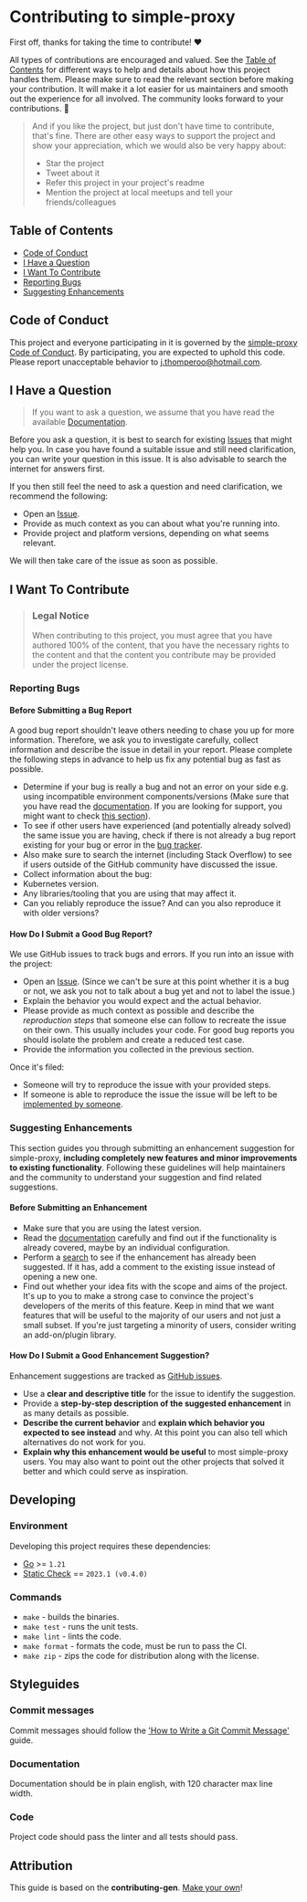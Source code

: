 <!-- omit in toc -->
# Contributing to simple-proxy

First off, thanks for taking the time to contribute! ❤️

All types of contributions are encouraged and valued. See the [Table of Contents](#table-of-contents) for different ways
to help and details about how this project handles them. Please make sure to read the relevant section before making
your contribution. It will make it a lot easier for us maintainers and smooth out the experience for all involved.
The community looks forward to your contributions. 🎉

> And if you like the project, but just don't have time to contribute, that's fine. There are other easy ways to support
> the project and show your appreciation, which we would also be very happy about:
> - Star the project
> - Tweet about it
> - Refer this project in your project's readme
> - Mention the project at local meetups and tell your friends/colleagues

<!-- omit in toc -->
## Table of Contents

- [Code of Conduct](#code-of-conduct)
- [I Have a Question](#i-have-a-question)
- [I Want To Contribute](#i-want-to-contribute)
- [Reporting Bugs](#reporting-bugs)
- [Suggesting Enhancements](#suggesting-enhancements)

## Code of Conduct

This project and everyone participating in it is governed by the
[simple-proxy Code of Conduct](https://github.com/jthomperoo/simple-proxy/blob/main/CODE_OF_CONDUCT.md).
By participating, you are expected to uphold this code. Please report unacceptable behavior
to j.thomperoo@hotmail.com.

## I Have a Question

> If you want to ask a question, we assume that you have read the available
> [Documentation](https://github.com/jthomperoo/simple-proxy/blob/main/README.md).

Before you ask a question, it is best to search for existing
[Issues](https://github.com/jthomperoo/simple-proxy/issues) that might help you. In case you have found a
suitable issue and still need clarification, you can write your question in this issue. It is also advisable to
search the internet for answers first.

If you then still feel the need to ask a question and need clarification, we recommend the following:

- Open an [Issue](https://github.com/jthomperoo/simple-proxy/issues/new).
- Provide as much context as you can about what you're running into.
- Provide project and platform versions, depending on what seems relevant.

We will then take care of the issue as soon as possible.

## I Want To Contribute

> ### Legal Notice <!-- omit in toc -->
> When contributing to this project, you must agree that you have authored 100% of the content, that you have the
> necessary rights to the content and that the content you contribute may be provided under the project license.

### Reporting Bugs

<!-- omit in toc -->
#### Before Submitting a Bug Report

A good bug report shouldn't leave others needing to chase you up for more information. Therefore, we ask you to
investigate carefully, collect information and describe the issue in detail in your report. Please complete the
following steps in advance to help us fix any potential bug as fast as possible.

- Determine if your bug is really a bug and not an error on your side e.g. using incompatible environment
components/versions (Make sure that you have read the
[documentation](https://github.com/jthomperoo/simple-proxy/blob/main/README.md). If you are looking for support, you
might want to check [this section](#i-have-a-question)).
- To see if other users have experienced (and potentially already solved) the same issue you are having, check if there
is not already a bug report existing for your bug or error in the
[bug tracker](https://github.com/jthomperoo/simple-proxy/issues).
- Also make sure to search the internet (including Stack Overflow) to see if users outside of the GitHub community have
discussed the issue.
- Collect information about the bug:
- Kubernetes version.
- Any libraries/tooling that you are using that may affect it.
- Can you reliably reproduce the issue? And can you also reproduce it with older versions?

<!-- omit in toc -->
#### How Do I Submit a Good Bug Report?

We use GitHub issues to track bugs and errors. If you run into an issue with the project:

- Open an [Issue](https://github.com/jthomperoo/simple-proxy/issues/new). (Since we can't be sure at this point
whether it is a bug or not, we ask you not to talk about a bug yet and not to label the issue.)
- Explain the behavior you would expect and the actual behavior.
- Please provide as much context as possible and describe the *reproduction steps* that someone else can follow to
recreate the issue on their own. This usually includes your code. For good bug reports you should isolate the problem
and create a reduced test case.
- Provide the information you collected in the previous section.

Once it's filed:

- Someone will try to reproduce the issue with your provided steps.
- If someone is able to reproduce the issue the issue will be left to be [implemented by
someone](#your-first-code-contribution).

### Suggesting Enhancements

This section guides you through submitting an enhancement suggestion for simple-proxy,
**including completely new features and minor improvements to existing functionality**. Following these guidelines will
help maintainers and the community to understand your suggestion and find related suggestions.

<!-- omit in toc -->
#### Before Submitting an Enhancement

- Make sure that you are using the latest version.
- Read the [documentation](https://github.com/jthomperoo/simple-proxy/blob/main/README.md) carefully and find out if
the functionality is already covered, maybe by an individual configuration.
- Perform a [search](https://github.com/jthomperoo/simple-proxy/issues) to see if the enhancement has already
been suggested. If it has, add a comment to the existing issue instead of opening a new one.
- Find out whether your idea fits with the scope and aims of the project. It's up to you to make a strong case to
convince the project's developers of the merits of this feature. Keep in mind that we want features that will be useful
to the majority of our users and not just a small subset. If you're just targeting a minority of users, consider
writing an add-on/plugin library.

<!-- omit in toc -->
#### How Do I Submit a Good Enhancement Suggestion?

Enhancement suggestions are tracked as [GitHub issues](https://github.com/jthomperoo/simple-proxy/issues).

- Use a **clear and descriptive title** for the issue to identify the suggestion.
- Provide a **step-by-step description of the suggested enhancement** in as many details as possible.
- **Describe the current behavior** and **explain which behavior you expected to see instead** and why. At this point
you can also tell which alternatives do not work for you.
- **Explain why this enhancement would be useful** to most simple-proxy users. You may also want to point out
the other projects that solved it better and which could serve as inspiration.

## Developing

### Environment

Developing this project requires these dependencies:

* [Go](https://golang.org/doc/install) >= `1.21`
* [Static Check](https://github.com/dominikh/go-tools) == `2023.1 (v0.4.0)`

### Commands

* `make` - builds the binaries.
* `make test` - runs the unit tests.
* `make lint` - lints the code.
* `make format` - formats the code, must be run to pass the CI.
* `make zip` - zips the code for distribution along with the license.

## Styleguides

### Commit messages

Commit messages should follow the ['How to Write a Git Commit Message'](https://chris.beams.io/posts/git-commit/) guide.

### Documentation

Documentation should be in plain english, with 120 character max line width.

### Code

Project code should pass the linter and all tests should pass.

## Attribution

This guide is based on the **contributing-gen**. [Make your own](https://github.com/bttger/contributing-gen)!
